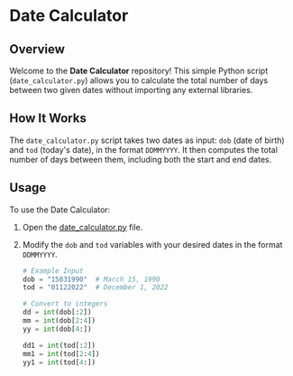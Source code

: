 # Date Calculator

## Overview

Welcome to the **Date Calculator** repository! This simple Python script (`date_calculator.py`) allows you to calculate the total number of days between two given dates without importing any external libraries.

## How It Works

The `date_calculator.py` script takes two dates as input: `dob` (date of birth) and `tod` (today's date), in the format `DDMMYYYY`. It then computes the total number of days between them, including both the start and end dates.

## Usage

To use the Date Calculator:

1. Open the [date_calculator.py](date_calculator.py) file.
2. Modify the `dob` and `tod` variables with your desired dates in the format `DDMMYYYY`.

   ```python
   # Example Input
   dob = "15031990"  # March 15, 1990
   tod = "01122022"  # December 1, 2022

   # Convert to integers
   dd = int(dob[:2])
   mm = int(dob[2:4])
   yy = int(dob[4:])

   dd1 = int(tod[:2])
   mm1 = int(tod[2:4])
   yy1 = int(tod[4:])
